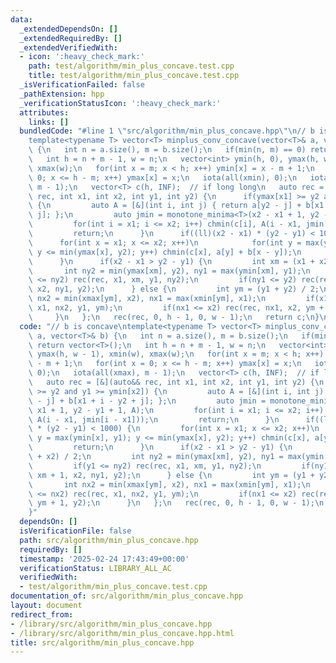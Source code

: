 ```yaml
---
data:
  _extendedDependsOn: []
  _extendedRequiredBy: []
  _extendedVerifiedWith:
  - icon: ':heavy_check_mark:'
    path: test/algorithm/min_plus_concave.test.cpp
    title: test/algorithm/min_plus_concave.test.cpp
  _isVerificationFailed: false
  _pathExtension: hpp
  _verificationStatusIcon: ':heavy_check_mark:'
  attributes:
    links: []
  bundledCode: "#line 1 \"src/algorithm/min_plus_concave.hpp\"\n// b is concave\n\
    template<typename T> vector<T> minplus_conv_concave(vector<T>& a, vector<T>& b)\
    \ {\n   int n = a.size(), m = b.size();\n   if(min(n, m) == 0) return vector<T>();\n\
    \   int h = n + m - 1, w = n;\n   vector<int> ymin(h, 0), ymax(h, w - 1), xmin(w),\
    \ xmax(w);\n   for(int x = m; x < h; x++) ymin[x] = x - m + 1;\n   for(int x =\
    \ 0; x <= h - m; x++) ymax[x] = x;\n   iota(all(xmin), 0);\n   iota(all(xmax),\
    \ m - 1);\n   vector<T> c(h, INF);  // if long long\n   auto rec = [&](auto&&\
    \ rec, int x1, int x2, int y1, int y2) {\n      if(ymax[x1] >= y2 and y1 >= ymin[x2])\
    \ {\n         auto A = [&](int i, int j) { return a[y2 - j] + b[x1 + i - y2 +\
    \ j]; };\n         auto jmin = monotone_minima<T>(x2 - x1 + 1, y2 - y1 + 1, A);\n\
    \         for(int i = x1; i <= x2; i++) chmin(c[i], A(i - x1, jmin[i - x1]));\n\
    \         return;\n      }\n      if((ll)(x2 - x1) * (y2 - y1) < 1000) {\n   \
    \      for(int x = x1; x <= x2; x++)\n            for(int y = max(ymin[x], y1);\
    \ y <= min(ymax[x], y2); y++) chmin(c[x], a[y] + b[x - y]);\n         return;\n\
    \      }\n      if(x2 - x1 > y2 - y1) {\n         int xm = (x1 + x2) / 2;\n  \
    \       int ny2 = min(ymax[xm], y2), ny1 = max(ymin[xm], y1);\n         if(y1\
    \ <= ny2) rec(rec, x1, xm, y1, ny2);\n         if(ny1 <= y2) rec(rec, xm + 1,\
    \ x2, ny1, y2);\n      } else {\n         int ym = (y1 + y2) / 2;\n         int\
    \ nx2 = min(xmax[ym], x2), nx1 = max(xmin[ym], x1);\n         if(x1 <= nx2) rec(rec,\
    \ x1, nx2, y1, ym);\n         if(nx1 <= x2) rec(rec, nx1, x2, ym + 1, y2);\n \
    \     }\n   };\n   rec(rec, 0, h - 1, 0, w - 1);\n   return c;\n}\n"
  code: "// b is concave\ntemplate<typename T> vector<T> minplus_conv_concave(vector<T>&\
    \ a, vector<T>& b) {\n   int n = a.size(), m = b.size();\n   if(min(n, m) == 0)\
    \ return vector<T>();\n   int h = n + m - 1, w = n;\n   vector<int> ymin(h, 0),\
    \ ymax(h, w - 1), xmin(w), xmax(w);\n   for(int x = m; x < h; x++) ymin[x] = x\
    \ - m + 1;\n   for(int x = 0; x <= h - m; x++) ymax[x] = x;\n   iota(all(xmin),\
    \ 0);\n   iota(all(xmax), m - 1);\n   vector<T> c(h, INF);  // if long long\n\
    \   auto rec = [&](auto&& rec, int x1, int x2, int y1, int y2) {\n      if(ymax[x1]\
    \ >= y2 and y1 >= ymin[x2]) {\n         auto A = [&](int i, int j) { return a[y2\
    \ - j] + b[x1 + i - y2 + j]; };\n         auto jmin = monotone_minima<T>(x2 -\
    \ x1 + 1, y2 - y1 + 1, A);\n         for(int i = x1; i <= x2; i++) chmin(c[i],\
    \ A(i - x1, jmin[i - x1]));\n         return;\n      }\n      if((ll)(x2 - x1)\
    \ * (y2 - y1) < 1000) {\n         for(int x = x1; x <= x2; x++)\n            for(int\
    \ y = max(ymin[x], y1); y <= min(ymax[x], y2); y++) chmin(c[x], a[y] + b[x - y]);\n\
    \         return;\n      }\n      if(x2 - x1 > y2 - y1) {\n         int xm = (x1\
    \ + x2) / 2;\n         int ny2 = min(ymax[xm], y2), ny1 = max(ymin[xm], y1);\n\
    \         if(y1 <= ny2) rec(rec, x1, xm, y1, ny2);\n         if(ny1 <= y2) rec(rec,\
    \ xm + 1, x2, ny1, y2);\n      } else {\n         int ym = (y1 + y2) / 2;\n  \
    \       int nx2 = min(xmax[ym], x2), nx1 = max(xmin[ym], x1);\n         if(x1\
    \ <= nx2) rec(rec, x1, nx2, y1, ym);\n         if(nx1 <= x2) rec(rec, nx1, x2,\
    \ ym + 1, y2);\n      }\n   };\n   rec(rec, 0, h - 1, 0, w - 1);\n   return c;\n\
    }"
  dependsOn: []
  isVerificationFile: false
  path: src/algorithm/min_plus_concave.hpp
  requiredBy: []
  timestamp: '2025-02-24 17:43:49+00:00'
  verificationStatus: LIBRARY_ALL_AC
  verifiedWith:
  - test/algorithm/min_plus_concave.test.cpp
documentation_of: src/algorithm/min_plus_concave.hpp
layout: document
redirect_from:
- /library/src/algorithm/min_plus_concave.hpp
- /library/src/algorithm/min_plus_concave.hpp.html
title: src/algorithm/min_plus_concave.hpp
---
```

